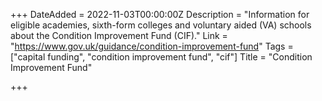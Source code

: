 +++
DateAdded = 2022-11-03T00:00:00Z
Description = "Information for eligible academies, sixth-form colleges and voluntary aided (VA) schools about the Condition Improvement Fund (CIF)."
Link = "https://www.gov.uk/guidance/condition-improvement-fund"
Tags = ["capital funding", "condition improvement fund", "cif"]
Title = "Condition Improvement Fund"

+++
